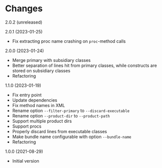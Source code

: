 Changes
=======

2.0.2 (unreleased)


2.0.1 (2023-01-25)

- Fix extracting proc name crashing on `proc`-method calls


2.0.0 (2023-01-24)

- Merge primary with subsidiary classes
- Better separation of lines hit from primary classes, while constructs are stored on subsidiary classes
- Refactoring


1.1.0 (2023-01-19)

- Fix entry point
- Update dependencies
- Fix method names in XML
- Rename option `--filter-primary` to `--discard-executable`
- Rename option `--product-dir` to `--product-path`
- Support multiple product dirs
- Support procs
- Properly discard lines from executable classes
- Make bundle name configurable with option `--bundle-name`
- Refactoring


1.0.0 (2021-08-29)

- Initial version

